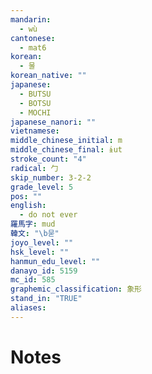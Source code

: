 ```yaml
---
mandarin:
  - wù
cantonese:
  - mat6
korean:
  - 물
korean_native: ""
japanese:
  - BUTSU
  - BOTSU
  - MOCHI
japanese_nanori: ""
vietnamese:
middle_chinese_initial: m
middle_chinese_final: ɨut
stroke_count: "4"
radical: 勹
skip_number: 3-2-2
grade_level: 5
pos: ""
english:
  - do not ever
羅馬字: mud
韓文: "\b묻"
joyo_level: ""
hsk_level: ""
hanmun_edu_level: ""
danayo_id: 5159
mc_id: 585
graphemic_classification: 象形
stand_in: "TRUE"
aliases:
---
```


# Notes
